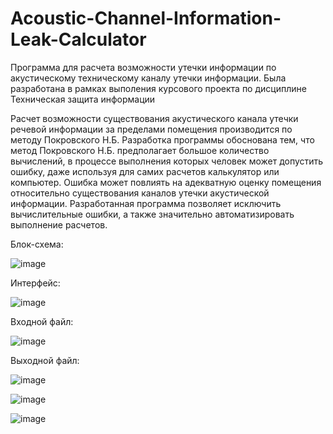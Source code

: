 # Acoustic-Channel-Information-Leak-Calculator
Программа для расчета возможности утечки информации по акустическому техническому каналу утечки информации.
Была разработана в рамках выполения курсового проекта по дисциплине Техническая защита информации

Расчет возможности существования акустического канала утечки речевой информации за пределами помещения производится по методу Покровского Н.Б. Разработка программы обоснована тем, что метод Покровского Н.Б. предполагает большое количество вычислений, в процессе выполнения которых человек может допустить ошибку, даже используя для самих расчетов калькулятор или компьютер. Ошибка может повлиять на адекватную оценку помещения относительно существования каналов утечки акустической информации. Разработанная программа позволяет исключить вычислительные ошибки, а также значительно автоматизировать выполнение расчетов.

Блок-схема:

![image](https://user-images.githubusercontent.com/62428652/140570735-702afab4-cf9e-4b48-b174-45755c68fde1.png)

Интерфейс:

![image](https://user-images.githubusercontent.com/62428652/140570906-e94197fa-4d43-4e21-a7cf-10666c1065ea.png)

Входной файл:

![image](https://user-images.githubusercontent.com/62428652/140570989-5e122025-4857-4adf-844f-02abf3c0d128.png)

Выходной файл:

![image](https://user-images.githubusercontent.com/62428652/140571050-9ee2c37a-22ee-4f0a-a6aa-a2e092c12b79.png)

![image](https://user-images.githubusercontent.com/62428652/140571184-2459b10c-f32f-4694-9e23-790c4a34babb.png)

![image](https://user-images.githubusercontent.com/62428652/140571214-1b6051e1-9942-4e50-a995-b532e0e7432b.png)
